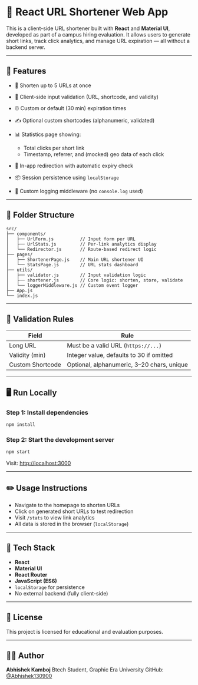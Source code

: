# 🔗 React URL Shortener Web App

This is a client-side URL shortener built with **React** and **Material UI**, developed as part of a campus hiring evaluation. It allows users to generate short links, track click analytics, and manage URL expiration — all without a backend server.

---

## 🚀 Features

* 🔗 Shorten up to 5 URLs at once
* 🧪 Client-side input validation (URL, shortcode, and validity)
* ⏰ Custom or default (30 min) expiration times
* ✍️ Optional custom shortcodes (alphanumeric, validated)
* 📊 Statistics page showing:

  * Total clicks per short link
  * Timestamp, referrer, and (mocked) geo data of each click
* 🔄 In-app redirection with automatic expiry check
* 📦 Session persistence using `localStorage`
* 🧾 Custom logging middleware (no `console.log` used)

---

## 📁 Folder Structure

```
src/
├── components/
│   ├── UrlForm.js          // Input form per URL
│   ├── UrlStats.js         // Per-link analytics display
│   └── Redirector.js       // Route-based redirect logic
├── pages/
│   ├── ShortenerPage.js    // Main URL shortener UI
│   └── StatsPage.js        // URL stats dashboard
├── utils/
│   ├── validator.js        // Input validation logic
│   ├── shortener.js        // Core logic: shorten, store, validate
│   └── loggerMiddleware.js // Custom event logger
├── App.js
└── index.js
```

---

## 🧪 Validation Rules

| Field            | Rule                                       |
| ---------------- | ------------------------------------------ |
| Long URL         | Must be a valid URL (`https://...`)        |
| Validity (min)   | Integer value, defaults to 30 if omitted   |
| Custom Shortcode | Optional, alphanumeric, 3–20 chars, unique |

---

## 🖥️ Run Locally

### Step 1: Install dependencies

```bash
npm install
```

### Step 2: Start the development server

```bash
npm start
```

Visit: [http://localhost:3000](http://localhost:3000)

---

## ✏️ Usage Instructions

* Navigate to the homepage to shorten URLs
* Click on generated short URLs to test redirection
* Visit `/stats` to view link analytics
* All data is stored in the browser (`localStorage`)

---

## 📓 Tech Stack

* **React**
* **Material UI**
* **React Router**
* **JavaScript (ES6)**
* `localStorage` for persistence
* No external backend (fully client-side)

---

## 📄 License

This project is licensed for educational and evaluation purposes.

---

## 🙋‍♀️ Author

**Abhishek Kamboj**
Btech Student, Graphic Era University
GitHub: [@Abhishek130900](https://github.com/Abhishek130900)
